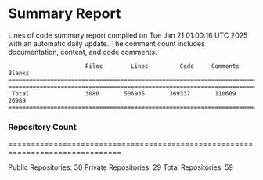 # Summary Report
Lines of code summary report compiled on Tue Jan 21 01:00:16 UTC 2025 with an automatic daily update. The comment count includes documentation, content, and code comments.
```
                      Files        Lines         Code     Comments       Blanks
===============================================================================
===============================================================================
 Total                3080       506935       369337       110609        26989
===============================================================================
```

### Repository Count
===============================================================================

Public Repositories: 30
Private Repositories: 29
Total Repositories: 59

